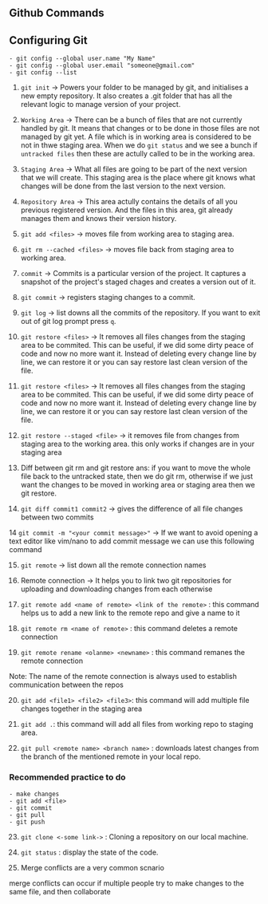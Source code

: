 ## Github Commands

## Configuring Git

    - git config --global user.name "My Name"
    - git config --global user.email "someone@gmail.com"
    - git config --list

1. `git init` -> Powers your folder to be managed by git, and initialises a new empty repository. It also creates a .git folder that has all the relevant logic to manage version of your project.

2.  `Working Area` -> There can be a bunch of files that are not currently handled by git. It means that changes or to be done in those files are not managed by git yet. A file which is in working area is considered to be not in thwe staging area. When we do `git status` and we see a bunch if `untracked files` then these are actully called to be in the working area.

3.  `Staging Area` -> What all files are going to be part  of the next version that we will create. This staging
area is the place where git knows what changes will be done from the last version to the next version.

4.  `Repository Area` -> This area actully contains the details of all you previous registered version. And the files in this area, git already manages them and knows their version history.

5.  `git add <files>` -> moves file from working area to staging area.

6.  `git rm --cached <files>` -> moves file back from staging area to working area.

7.  `commit` -> Commits is a particular version of the project. It captures a snapshot of the project's staged chages and creates a version out of it.

8.  `git commit` -> registers staging changes to a commit.

9.  `git log` -> list downs all the commits of the repository. If you want to exit out of git log prompt press `q`.

10. `git restore <files>` -> It removes all files changes from the staging area to be commited. This can be useful, if we did some dirty peace of code and now no more want it. Instead of deleting every change line by line, we can restore it or you can say restore last clean version of the file.

10. `git restore <files>` -> It removes all files changes from the staging area to be commited. This can be useful, if we did some dirty peace of code and now no more want it. Instead of deleting every change line by line, we can restore it or you can say restore last clean version of the file.

11. `git restore --staged <file>` -> it removes file from changes from staging area to the working area.
this only works if changes are in your staging area

12. Diff between git rm and git restore
ans: if you want to move the whole file back to the untracked state, then we do git rm, otherwise if we 
just want the changes to be moved in working area or staging area then we git restore.

13. `git diff commit1 commit2` -> gives the difference of all file changes between two commits

14 `git commit -m "<your commit message>"` -> If we want to avoid opening a text editor like vim/nano to 
add commit message we can use this following command

15. `git remote` -> list down all the remote connection names

16. Remote connection -> It helps you to link two git repositories for uploading and downloading changes
from each otherwise

17. `git remote add <name of remote> <link of the remote>` : this command helps us to add a new link to the
remote repo and give a name to it

18.  `git remote rm <name of remote>` : this command deletes a remote connection

19.  `git remote rename <olanme> <newname>` : this command remanes the remote connection

Note: The name of the remote connection is always used to establish communication between the repos

20. `git add <file1> <file2> <file3>`: this command will add multiple file changes together in the
staging area

21. `git add .`: this command will add all files from working repo to staging area.

22. `git pull <remote name> <branch name>` : downloads latest changes from the branch of the mentioned remote in your local repo.

### Recommended practice to do

    - make changes
    - git add <file>
    - git commit 
    - git pull
    - git push 

23. `git clone <-some link->` : Cloning a repository on our local machine.

24. `git status` : display the state of the code.

23. Merge conflicts are a very common scnario

merge conflicts can occur if multiple people try to make changes to the same file, and then collaborate